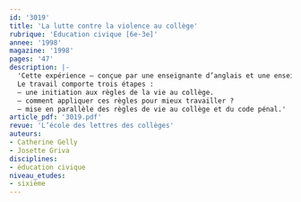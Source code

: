```yaml
---
id: '3019'
title: 'La lutte contre la violence au collège'
rubrique: 'Éducation civique [6e-3e]'
annee: '1998'
magazine: '1998'
pages: '47'
description: |-
  'Cette expérience – conçue par une enseignante d’anglais et une enseignante d’histoire-géographie – a été menée dans un collège de six cent cinquante élèves de la banlieue nord de Paris, classée ZEP et zone sensible.
  Le travail comporte trois étapes :
  – une initiation aux règles de la vie au collège.
  – comment appliquer ces règles pour mieux travailler ?
  – mise en parallèle des règles de vie au collège et du code pénal.'
article_pdf: '3019.pdf'
revue: 'L’école des lettres des collèges'
auteurs:
- Catherine Gelly
- Josette Griva
disciplines:
- éducation civique
niveau_etudes:
- sixième
---
```


